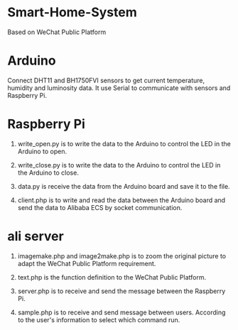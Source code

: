 # Smart-Home-System
Based on WeChat Public Platform

# Arduino

Connect DHT11 and BH1750FVI sensors to get current temperature, humidity and
luminosity data.
It use Serial to communicate with sensors and Raspberry Pi.

# Raspberry Pi

1. write_open.py is to write the data to the Arduino to control the LED in the Arduino to open.

2. write_close.py is to write the data to the Arduino to control the LED in the Arduino to close.

3. data.py is receive the data from the Arduino board and save it to the file.

4. client.php is to write and read the data between the Arduino board and send the data to Alibaba ECS by socket communication.

# ali server

1. imagemake.php and image2make.php is to zoom the original picture to adapt the WeChat Public Platform requirement.

2. text.php is the function definition to the WeChat Public Platform.

3. server.php is to receive and send the message between the Raspberry Pi.

4. sample.php is to receive and send message between users. According to the user's information to select which command run.
